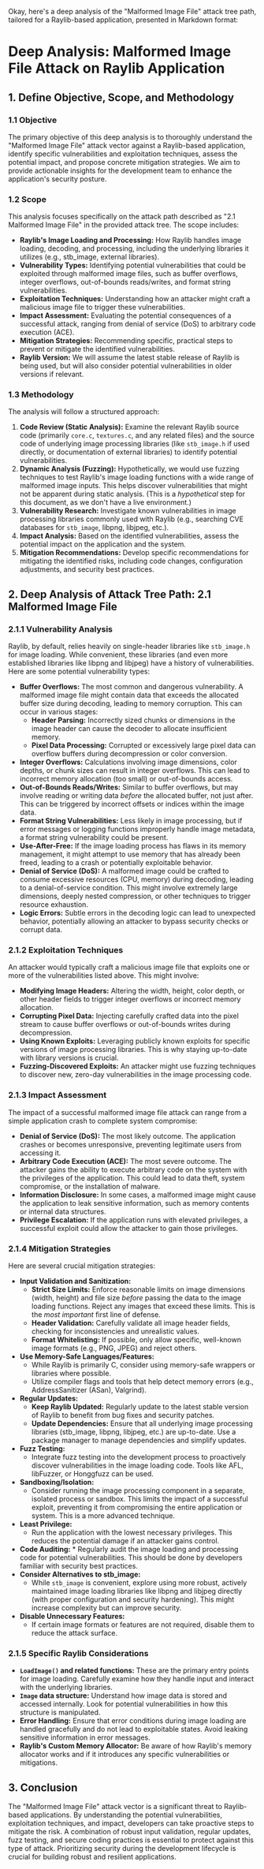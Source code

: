 Okay, here's a deep analysis of the "Malformed Image File" attack tree path, tailored for a Raylib-based application, presented in Markdown format:

# Deep Analysis: Malformed Image File Attack on Raylib Application

## 1. Define Objective, Scope, and Methodology

### 1.1 Objective

The primary objective of this deep analysis is to thoroughly understand the "Malformed Image File" attack vector against a Raylib-based application, identify specific vulnerabilities and exploitation techniques, assess the potential impact, and propose concrete mitigation strategies.  We aim to provide actionable insights for the development team to enhance the application's security posture.

### 1.2 Scope

This analysis focuses specifically on the attack path described as "2.1 Malformed Image File" in the provided attack tree.  The scope includes:

*   **Raylib's Image Loading and Processing:**  How Raylib handles image loading, decoding, and processing, including the underlying libraries it utilizes (e.g., stb_image, external libraries).
*   **Vulnerability Types:**  Identifying potential vulnerabilities that could be exploited through malformed image files, such as buffer overflows, integer overflows, out-of-bounds reads/writes, and format string vulnerabilities.
*   **Exploitation Techniques:**  Understanding how an attacker might craft a malicious image file to trigger these vulnerabilities.
*   **Impact Assessment:**  Evaluating the potential consequences of a successful attack, ranging from denial of service (DoS) to arbitrary code execution (ACE).
*   **Mitigation Strategies:**  Recommending specific, practical steps to prevent or mitigate the identified vulnerabilities.
* **Raylib Version:** We will assume the latest stable release of Raylib is being used, but will also consider potential vulnerabilities in older versions if relevant.

### 1.3 Methodology

The analysis will follow a structured approach:

1.  **Code Review (Static Analysis):**  Examine the relevant Raylib source code (primarily `core.c`, `textures.c`, and any related files) and the source code of underlying image processing libraries (like `stb_image.h` if used directly, or documentation of external libraries) to identify potential vulnerabilities.
2.  **Dynamic Analysis (Fuzzing):**  Hypothetically, we would use fuzzing techniques to test Raylib's image loading functions with a wide range of malformed image inputs.  This helps discover vulnerabilities that might not be apparent during static analysis.  (This is a *hypothetical* step for this document, as we don't have a live environment.)
3.  **Vulnerability Research:**  Investigate known vulnerabilities in image processing libraries commonly used with Raylib (e.g., searching CVE databases for `stb_image`, libpng, libjpeg, etc.).
4.  **Impact Analysis:**  Based on the identified vulnerabilities, assess the potential impact on the application and the system.
5.  **Mitigation Recommendations:**  Develop specific recommendations for mitigating the identified risks, including code changes, configuration adjustments, and security best practices.

## 2. Deep Analysis of Attack Tree Path: 2.1 Malformed Image File

### 2.1.1 Vulnerability Analysis

Raylib, by default, relies heavily on single-header libraries like `stb_image.h` for image loading.  While convenient, these libraries (and even more established libraries like libpng and libjpeg) have a history of vulnerabilities.  Here are some potential vulnerability types:

*   **Buffer Overflows:**  The most common and dangerous vulnerability.  A malformed image file might contain data that exceeds the allocated buffer size during decoding, leading to memory corruption.  This can occur in various stages:
    *   **Header Parsing:**  Incorrectly sized chunks or dimensions in the image header can cause the decoder to allocate insufficient memory.
    *   **Pixel Data Processing:**  Corrupted or excessively large pixel data can overflow buffers during decompression or color conversion.
*   **Integer Overflows:**  Calculations involving image dimensions, color depths, or chunk sizes can result in integer overflows.  This can lead to incorrect memory allocation (too small) or out-of-bounds access.
*   **Out-of-Bounds Reads/Writes:**  Similar to buffer overflows, but may involve reading or writing data *before* the allocated buffer, not just after.  This can be triggered by incorrect offsets or indices within the image data.
*   **Format String Vulnerabilities:**  Less likely in image processing, but if error messages or logging functions improperly handle image metadata, a format string vulnerability could be present.
*   **Use-After-Free:** If the image loading process has flaws in its memory management, it might attempt to use memory that has already been freed, leading to a crash or potentially exploitable behavior.
* **Denial of Service (DoS):** A malformed image could be crafted to consume excessive resources (CPU, memory) during decoding, leading to a denial-of-service condition. This might involve extremely large dimensions, deeply nested compression, or other techniques to trigger resource exhaustion.
* **Logic Errors:** Subtle errors in the decoding logic can lead to unexpected behavior, potentially allowing an attacker to bypass security checks or corrupt data.

### 2.1.2 Exploitation Techniques

An attacker would typically craft a malicious image file that exploits one or more of the vulnerabilities listed above.  This might involve:

*   **Modifying Image Headers:**  Altering the width, height, color depth, or other header fields to trigger integer overflows or incorrect memory allocation.
*   **Corrupting Pixel Data:**  Injecting carefully crafted data into the pixel stream to cause buffer overflows or out-of-bounds writes during decompression.
*   **Using Known Exploits:**  Leveraging publicly known exploits for specific versions of image processing libraries.  This is why staying up-to-date with library versions is crucial.
*   **Fuzzing-Discovered Exploits:**  An attacker might use fuzzing techniques to discover new, zero-day vulnerabilities in the image processing code.

### 2.1.3 Impact Assessment

The impact of a successful malformed image file attack can range from a simple application crash to complete system compromise:

*   **Denial of Service (DoS):**  The most likely outcome.  The application crashes or becomes unresponsive, preventing legitimate users from accessing it.
*   **Arbitrary Code Execution (ACE):**  The most severe outcome.  The attacker gains the ability to execute arbitrary code on the system with the privileges of the application.  This could lead to data theft, system compromise, or the installation of malware.
*   **Information Disclosure:**  In some cases, a malformed image might cause the application to leak sensitive information, such as memory contents or internal data structures.
* **Privilege Escalation:** If the application runs with elevated privileges, a successful exploit could allow the attacker to gain those privileges.

### 2.1.4 Mitigation Strategies

Here are several crucial mitigation strategies:

*   **Input Validation and Sanitization:**
    *   **Strict Size Limits:**  Enforce reasonable limits on image dimensions (width, height) and file size *before* passing the data to the image loading functions.  Reject any images that exceed these limits.  This is the *most important* first line of defense.
    *   **Header Validation:**  Carefully validate all image header fields, checking for inconsistencies and unrealistic values.
    *   **Format Whitelisting:**  If possible, only allow specific, well-known image formats (e.g., PNG, JPEG) and reject others.
*   **Use Memory-Safe Languages/Features:**
    *   While Raylib is primarily C, consider using memory-safe wrappers or libraries where possible.
    *   Utilize compiler flags and tools that help detect memory errors (e.g., AddressSanitizer (ASan), Valgrind).
*   **Regular Updates:**
    *   **Keep Raylib Updated:**  Regularly update to the latest stable version of Raylib to benefit from bug fixes and security patches.
    *   **Update Dependencies:**  Ensure that all underlying image processing libraries (stb_image, libpng, libjpeg, etc.) are up-to-date.  Use a package manager to manage dependencies and simplify updates.
*   **Fuzz Testing:**
    *   Integrate fuzz testing into the development process to proactively discover vulnerabilities in the image loading code.  Tools like AFL, libFuzzer, or Honggfuzz can be used.
*   **Sandboxing/Isolation:**
    *   Consider running the image processing component in a separate, isolated process or sandbox.  This limits the impact of a successful exploit, preventing it from compromising the entire application or system.  This is a more advanced technique.
*   **Least Privilege:**
    *   Run the application with the lowest necessary privileges.  This reduces the potential damage if an attacker gains control.
* **Code Auditing:**
    	* Regularly audit the image loading and processing code for potential vulnerabilities. This should be done by developers familiar with security best practices.
* **Consider Alternatives to stb_image:**
    * While `stb_image` is convenient, explore using more robust, actively maintained image loading libraries like libpng and libjpeg directly (with proper configuration and security hardening).  This might increase complexity but can improve security.
* **Disable Unnecessary Features:**
    * If certain image formats or features are not required, disable them to reduce the attack surface.

### 2.1.5 Specific Raylib Considerations

*   **`LoadImage()` and related functions:**  These are the primary entry points for image loading.  Carefully examine how they handle input and interact with the underlying libraries.
*   **`Image` data structure:**  Understand how image data is stored and accessed internally.  Look for potential vulnerabilities in how this structure is manipulated.
*   **Error Handling:**  Ensure that error conditions during image loading are handled gracefully and do not lead to exploitable states.  Avoid leaking sensitive information in error messages.
* **Raylib's Custom Memory Allocator:** Be aware of how Raylib's memory allocator works and if it introduces any specific vulnerabilities or mitigations.

## 3. Conclusion

The "Malformed Image File" attack vector is a significant threat to Raylib-based applications.  By understanding the potential vulnerabilities, exploitation techniques, and impact, developers can take proactive steps to mitigate the risk.  A combination of robust input validation, regular updates, fuzz testing, and secure coding practices is essential to protect against this type of attack.  Prioritizing security during the development lifecycle is crucial for building robust and resilient applications.